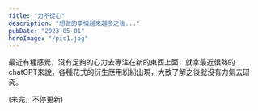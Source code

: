 ```yaml
---
title: "力不從心"
description: "想做的事情越來越多之後..."
pubDate: "2023-05-01"
heroImage: "/pic1.jpg"
---
```

最近有種感覺，沒有足夠的心力去專注在新的東西上面，就拿最近很熱的chatGPT來說，各種花式的衍生應用紛紛出現，大致了解之後就沒有力氣去研究。

(未完，不停更新)